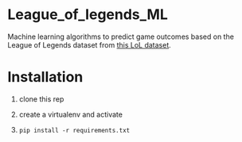 # League_of_legends_ML
Machine learning algorithms to predict game outcomes based on the League of Legends dataset from [this LoL dataset](https://www.kaggle.com/bobbyscience/league-of-legends-diamond-ranked-games-10-min?select=high_diamond_ranked_10min.csv).

# Installation
1. clone this rep

2. create a virtualenv and activate

3. `pip install -r requirements.txt`
